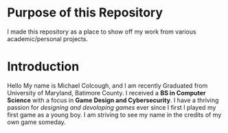 # Purpose of this Repository
I made this repository as a place to show off my work from various academic/personal projects.

# Introduction
Hello My name is Michael Colcough, and I am recently Graduated from University of Maryland, Batimore County. I received a **BS in Computer Science** with a focus in **Game Design and 
Cybersecurity**. I have a thriving passion for *designing and devoloping games* ever since I first I played my first game as a young boy. I am striving to see my name in the credits of
my own game someday.

